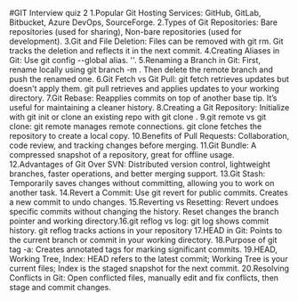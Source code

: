 #GIT Interview quiz 2
1.Popular Git Hosting Services:  GitHub, GitLab, Bitbucket, Azure DevOps, SourceForge.
2.Types of Git Repositories:  Bare repositories (used for sharing),  Non-bare repositories (used for development).
3.Git and File Deletion:  Files can be removed with git rm. Git tracks the deletion and reflects it in the next commit.
4.Creating Aliases in Git:  Use git config --global alias.<alias-name> '<git-command>'.
5.Renaming a Branch in Git:  First, rename locally using git branch -m <old-name> <new-name>. Then delete the remote branch and push the renamed one.
6.Git Fetch vs Git Pull:  git fetch retrieves updates but doesn't apply them. git pull retrieves and applies updates to your working directory. 7.Git Rebase:  Reapplies commits on top of another base tip. It’s useful for maintaining a cleaner history. 
8.Creating a Git Repository:  Initialize with git init or clone an existing repo with git clone <url>.
9.git remote vs git clone:  git remote manages remote connections. git clone fetches the repository to create a local copy.
10.Benefits of Pull Requests:  Collaboration, code review, and tracking changes before merging.
11.Git Bundle:  A compressed snapshot of a repository, great for offline usage.
12.Advantages of Git Over SVN:  Distributed version control, lightweight branches, faster operations, and better merging support.
13.Git Stash:  Temporarily saves changes without committing, allowing you to work on another task.
14.Revert a Commit:  Use git revert <commit-hash> for public commits. Creates a new commit to undo changes.
15.Reverting vs Resetting:  Revert undoes specific commits without changing the history. Reset changes the branch pointer and working directory.16.git reflog vs log:  git log shows commit history. git reflog tracks actions in your repository
17.HEAD in Git:  Points to the current branch or commit in your working directory.
18.Purpose of git tag -a:  Creates annotated tags for marking significant commits.
19.HEAD, Working Tree, Index:  HEAD refers to the latest commit; Working Tree is your current files; Index is the staged snapshot for the next commit.
20.Resolving Conflicts in Git:  Open conflicted files, manually edit and fix conflicts, then stage and commit changes.
